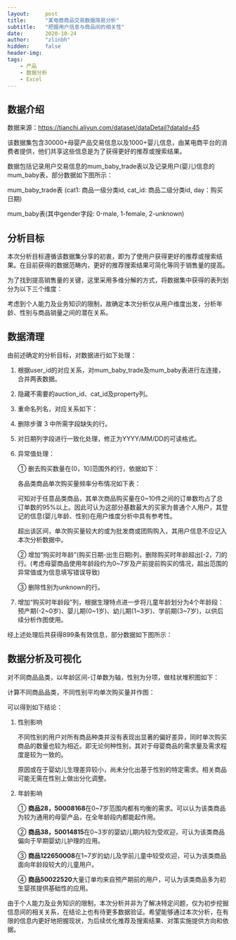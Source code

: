 ```yaml
---
layout:     post
title:      "某电商商品交易数据简易分析"
subtitle:   "把握用户信息与商品间的相关性"
date:       2020-10-24
author:     "zlinbh"
hidden:		false
header-img: 
tags:
    - 产品
    - 数据分析
    - Excel
---
```




## 数据介绍

数据来源：https://tianchi.aliyun.com/dataset/dataDetail?dataId=45

 

该数据集包含30000+母婴产品交易信息以及1000+婴儿信息，由某电商平台的消费者提供，他们共享这些信息是为了获得更好的推荐或搜索结果。

 

数据包括记录用户交易信息的mum_baby_trade表以及记录用户(婴儿)信息的mum_baby表，部分数据如下图所示：



mum_baby_trade表 (cat1: 商品一级分类id, cat_id: 商品二级分类id, day：购买日期)



mum_baby表(其中gender字段: 0-male, 1-female, 2-unknown)

## 分析目标

本次分析目标遵循该数据集分享的初衷，即为了使用户获得更好的推荐或搜索结果。在目前获得的数据范畴内，更好的推荐搜索结果可简化等同于销售量的提高。

 

为了找到提高销售量的关键，这里采用多维分解的方式，将数据集中获得的表列划分为以下三个维度：



考虑到个人能力及业务知识的限制，故确定本次分析仅从用户维度出发，分析年龄、性别与商品销量之间的潜在关系。

## 数据清理

由前述确定的分析目标，对数据进行如下处理：

1. 根据user_id的对应关系，对mum_baby_trade及mum_baby表进行左连接，合并两表数据。

2. 隐藏不需要的auction_id、cat_id及property列。

3. 重命名列名，对应关系如下：



4. 删除步骤 3 中所需字段缺失的行。

5. 对日期列字段进行一致化处理，修正为YYYY/MM/DD的可读格式。

6. 异常值处理：

   ① 删去购买数量在(0，10]范围外的行，依据如下：

   各品类商品单次购买量频率分布情况如下表：
   
   
   
   可知对于任意品类商品，其单次商品购买量在0~10件之间的订单数均占了总订单数的95%以上。因此可认为这部分基数最大的买家为普通个人用户，其登记的信息(婴儿年龄、性别)在用户维度分析中具有参考性。
   
   超出该区间，单次购买量较大的或为批发商或团购购入，其用户信息不应记入本次分析数据中。
   
   
   
   ② 增加“购买时年龄”(购买日期-出生日期)列，删除购买时年龄超出[-2，7]的行。(考虑母婴商品使用年龄段约为0~7岁及产前提前购买的情况，超出范围的异常值或为信息填写错误导致)
   
   
   
   ③ 删除性别为unknown的行。

 

7. 增加“购买时年龄段”列，根据生理特点进一步将儿童年龄划分为4个年龄段：预产期(-2~0岁)、婴儿期(0~1岁)、幼儿期(1~3岁)、学前期(3~7岁)，以供后续分析作图使用。

 

经上述处理后共获得899条有效信息，部分数据如下图所示：

## 数据分析及可视化

对不同商品品类，以年龄区间-订单数为轴，性别为分项，做柱状堆积图如下：



计算不同商品品类，不同性别平均单次购买量并作图：



可以得到如下结论：

1. 性别影响

   不同性别的用户对所有商品种类并没有表现出显著的偏好差异，同时单次购买商品的数量也较为相近。即无论何种性别，其对于母婴商品的需求量及需求程度是较为一致的。
   
   
   
   原因或在于婴幼儿生理差异较小，尚未分化出基于性别的特定需求。相关商品可能无需在性别上做出分化调整。

 

2. 年龄影响

   ① **商品28，50008168**在0~7岁范围内都有均衡的需求。可以认为该类商品为较为通用的母婴产品，在全年龄段内都能起作用。

   ② **商品38，50014815**在0~3岁的婴幼儿期内较为受欢迎，可认为该类商品偏向于早期婴幼儿护理的应用。

   ③ **商品122650008**在1~7岁的幼儿及学前儿童中较受欢迎，可认为该类商品面向年龄段较大的儿童用户。

   ④ **商品50022520**大量订单均来自预产期前的用户，可认为该类商品多为初生婴孩提供基础性的应用。

 

由于个人能力及业务知识的限制，本次分析并非为了解决特定问题，仅为初步挖掘信息间的相关关系，在结论上也有待更多数据验证。希望能够通过本次分析，在有限的信息内更好地把握现状，为后续优化推荐及搜索结果、对策实施提供方向和依据。

